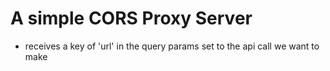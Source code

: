 # A simple CORS Proxy Server

- receives a key of 'url' in the query params set to the api call we want to make